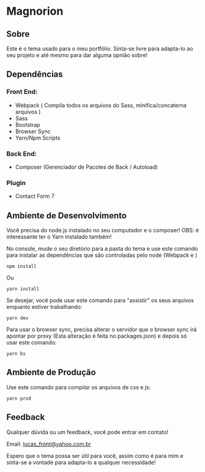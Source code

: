 # Magnorion

Sobre
---

Este é o tema usado para o meu portfólio.
Sinta-se livre para adapta-lo ao seu projeto e até mesmo para dar alguma opnião sobre!


Dependências
---

### Front End:
- Webpack ( Compila todos os arquivos do Sass, minifica/concaterna arquivos )
- Sass
- Bootstrap
- Browser Sync
- Yarn/Npm Scripts

### Back End:
- Composer (Gerenciador de Pacotes de Back / Autoload)

### Plugin
- Contact Form 7

Ambiente de Desenvolvimento
---

Você precisa do node.js instalado no seu computador e o composer!
OBS: é interessante ter o Yarn instalado também!

No console, mude o seu diretório para a pasta do tema e use este comando para instalar as dependências que são controladas pelo node (Webpack e )

```
npm install 
```

Ou

```
yarn install
```

Se desejar, você pode usar este comando para "assistir" os seus arquivos enquanto estiver trabalhando:

```
yarn dev
```

Para usar o browser sync, precisa alterar o servidor que o browser sync irá apontar por proxy (Esta alteração é feita no packages.json) e depois só usar este comando:

```
yarn bs
```

Ambiente de Produção
---

Use este comando para compilar os arquivos de css e js:

```
yarn prod
```

Feedback
---

Qualquer dúvida ou um feedback, você pode entrar em contato!

Email: lucas_front@yahoo.com.br

Espero que o tema possa ser útil para você, assim como é para mim e sinta-se a vontade para adapta-lo a qualquer necessidade!